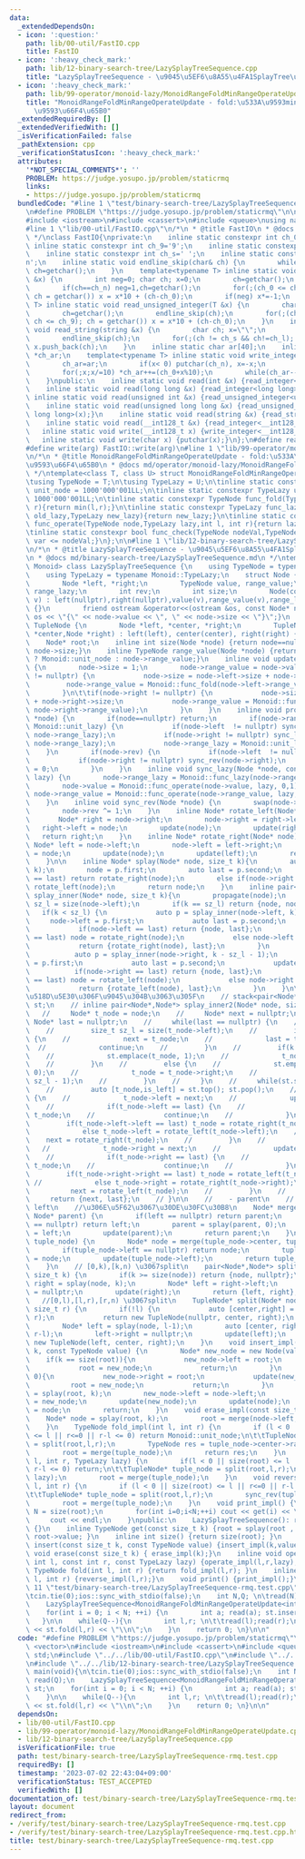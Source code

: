 ```yaml
---
data:
  _extendedDependsOn:
  - icon: ':question:'
    path: lib/00-util/FastIO.cpp
    title: FastIO
  - icon: ':heavy_check_mark:'
    path: lib/12-binary-search-tree/LazySplayTreeSequence.cpp
    title: "LazySplayTreeSequence - \u9045\u5EF6\u8A55\u4FA1SplayTree\u5217"
  - icon: ':heavy_check_mark:'
    path: lib/99-operator/monoid-lazy/MonoidRangeFoldMinRangeOperateUpdate.cpp
    title: "MonoidRangeFoldMinRangeOperateUpdate - fold:\u533A\u9593min, operate:\u533A\
      \u9593\u66F4\u65B0"
  _extendedRequiredBy: []
  _extendedVerifiedWith: []
  _isVerificationFailed: false
  _pathExtension: cpp
  _verificationStatusIcon: ':heavy_check_mark:'
  attributes:
    '*NOT_SPECIAL_COMMENTS*': ''
    PROBLEM: https://judge.yosupo.jp/problem/staticrmq
    links:
    - https://judge.yosupo.jp/problem/staticrmq
  bundledCode: "#line 1 \"test/binary-search-tree/LazySplayTreeSequence-rmq.test.cpp\"\
    \n#define PROBLEM \"https://judge.yosupo.jp/problem/staticrmq\"\n\n#include <vector>\n\
    #include <iostream>\n#include <cassert>\n#include <queue>\nusing namespace std;\n\
    #line 1 \"lib/00-util/FastIO.cpp\"\n/*\n * @title FastIO\n * @docs md/util/FastIO.md\n\
    \ */\nclass FastIO{\nprivate:\n    inline static constexpr int ch_0='0';\n   \
    \ inline static constexpr int ch_9='9';\n    inline static constexpr int ch_n='-';\n\
    \    inline static constexpr int ch_s=' ';\n    inline static constexpr int ch_l='\\\
    n';\n    inline static void endline_skip(char& ch) {\n        while(ch==ch_l)\
    \ ch=getchar();\n    }\n    template<typename T> inline static void read_integer(T\
    \ &x) {\n        int neg=0; char ch; x=0;\n        ch=getchar();\n        endline_skip(ch);\n\
    \        if(ch==ch_n) neg=1,ch=getchar();\n        for(;(ch_0 <= ch && ch <= ch_9);\
    \ ch = getchar()) x = x*10 + (ch-ch_0);\n        if(neg) x*=-1;\n    }\n    template<typename\
    \ T> inline static void read_unsigned_integer(T &x) {\n        char ch; x=0;\n\
    \        ch=getchar();\n        endline_skip(ch);\n        for(;(ch_0 <= ch &&\
    \ ch <= ch_9); ch = getchar()) x = x*10 + (ch-ch_0);\n    }\n    inline static\
    \ void read_string(string &x) {\n        char ch; x=\"\";\n        ch=getchar();\n\
    \        endline_skip(ch);\n        for(;(ch != ch_s && ch!=ch_l); ch = getchar())\
    \ x.push_back(ch);\n    }\n    inline static char ar[40];\n    inline static char\
    \ *ch_ar;\n    template<typename T> inline static void write_integer(T x) {\n\
    \        ch_ar=ar;\n        if(x< 0) putchar(ch_n), x=-x;\n        if(x==0) putchar(ch_0);\n\
    \        for(;x;x/=10) *ch_ar++=(ch_0+x%10);\n        while(ch_ar--!=ar) putchar(*ch_ar);\n\
    \    }\npublic:\n    inline static void read(int &x) {read_integer<int>(x);}\n\
    \    inline static void read(long long &x) {read_integer<long long>(x);}\n   \
    \ inline static void read(unsigned int &x) {read_unsigned_integer<unsigned int>(x);}\n\
    \    inline static void read(unsigned long long &x) {read_unsigned_integer<unsigned\
    \ long long>(x);}\n    inline static void read(string &x) {read_string(x);}\n\
    \    inline static void read(__int128_t &x) {read_integer<__int128_t>(x);}\n \
    \   inline static void write(__int128_t x) {write_integer<__int128_t>(x);}\n \
    \   inline static void write(char x) {putchar(x);}\n};\n#define read(arg) FastIO::read(arg)\n\
    #define write(arg) FastIO::write(arg)\n#line 1 \"lib/99-operator/monoid-lazy/MonoidRangeFoldMinRangeOperateUpdate.cpp\"\
    \n/*\n * @title MonoidRangeFoldMinRangeOperateUpdate - fold:\u533A\u9593min, operate:\u533A\
    \u9593\u66F4\u65B0\n * @docs md/operator/monoid-lazy/MonoidRangeFoldMinRangeOperateUpdate.md\n\
    \ */\ntemplate<class T, class U> struct MonoidRangeFoldMinRangeOperateUpdate {\n\
    \tusing TypeNode = T;\n\tusing TypeLazy = U;\n\tinline static constexpr TypeNode\
    \ unit_node = 1000'000'001LL;\n\tinline static constexpr TypeLazy unit_lazy =\
    \ 1000'000'001LL;\n\tinline static constexpr TypeNode func_fold(TypeNode l,TypeNode\
    \ r){return min(l,r);}\n\tinline static constexpr TypeLazy func_lazy(TypeLazy\
    \ old_lazy,TypeLazy new_lazy){return new_lazy;}\n\tinline static constexpr TypeNode\
    \ func_operate(TypeNode node,TypeLazy lazy,int l, int r){return lazy==unit_lazy?node:lazy;}\n\
    \tinline static constexpr bool func_check(TypeNode nodeVal,TypeNode var){return\
    \ var <= nodeVal;}\n};\n\n#line 1 \"lib/12-binary-search-tree/LazySplayTreeSequence.cpp\"\
    \n/*\n * @title LazySplayTreeSequence - \u9045\u5EF6\u8A55\u4FA1SplayTree\u5217\
    \n * @docs md/binary-search-tree/LazySplayTreeSequence.md\n */\ntemplate<class\
    \ Monoid> class LazySplayTreeSequence {\n    using TypeNode = typename Monoid::TypeNode;\n\
    \    using TypeLazy = typename Monoid::TypeLazy;\n    struct Node {\n    public:\n\
    \        Node *left, *right;\n        TypeNode value, range_value;\n        TypeLazy\
    \ range_lazy;\n        int rev;\n        int size;\n        Node(const TypeNode\
    \ v) : left(nullptr),right(nullptr),value(v),range_value(v),range_lazy(Monoid::unit_lazy),size(1),rev(0)\
    \ {}\n        friend ostream &operator<<(ostream &os, const Node* node) {return\
    \ os << \"{\" << node->value << \", \" << node->size << \"}\";}\n    };\n    struct\
    \ TupleNode {\n        Node *left, *center, *right;\n        TupleNode(Node *left,Node\
    \ *center,Node *right) : left(left), center(center), right(right) {}\n    };\n\
    \    Node* root;\n    inline int size(Node *node) {return node==nullptr ? 0 :\
    \ node->size;}\n    inline TypeNode range_value(Node *node) {return node==nullptr\
    \ ? Monoid::unit_node : node->range_value;}\n    inline void update(Node *node)\
    \ {\n        node->size = 1;\n        node->range_value = node->value;\n\t\tif(node->left\
    \ != nullptr) {\n            node->size = node->left->size + node->size;\n   \
    \         node->range_value = Monoid::func_fold(node->left->range_value, node->range_value);\n\
    \        }\n\t\tif(node->right != nullptr) {\n            node->size = node->size\
    \ + node->right->size;\n            node->range_value = Monoid::func_fold(node->range_value,\
    \ node->right->range_value);\n        }\n    }\n    inline void propagate(Node\
    \ *node) {\n        if(node==nullptr) return;\n        if(node->range_lazy !=\
    \ Monoid::unit_lazy) {\n            if(node->left  != nullptr) sync_lazy(node->left,\
    \ node->range_lazy);\n            if(node->right != nullptr) sync_lazy(node->right,\
    \ node->range_lazy);\n            node->range_lazy = Monoid::unit_lazy;\n    \
    \    }\n        if(node->rev) {\n            if(node->left  != nullptr) sync_rev(node->left);\n\
    \            if(node->right != nullptr) sync_rev(node->right);\n            node->rev\
    \ = 0;\n        }\n    }\n    inline void sync_lazy(Node *node, const TypeLazy\
    \ lazy) {\n        node->range_lazy = Monoid::func_lazy(node->range_lazy, lazy);\n\
    \        node->value = Monoid::func_operate(node->value, lazy, 0,1);\n       \
    \ node->range_value = Monoid::func_operate(node->range_value, lazy, 0, node->size);\n\
    \    }\n    inline void sync_rev(Node *node) {\n        swap(node->left, node->right);\n\
    \        node->rev ^= 1;\n    }\n    inline Node* rotate_left(Node* node){\n \
    \       Node* right = node->right;\n        node->right = right->left;\n     \
    \   right->left = node;\n        update(node);\n        update(right);\n     \
    \   return right;\n    }\n    inline Node* rotate_right(Node* node){\n       \
    \ Node* left = node->left;\n        node->left = left->right;\n        left->right\
    \ = node;\n        update(node);\n        update(left);\n        return left;\n\
    \    }\n\n    inline Node* splay(Node* node, size_t k){\n        auto p = splay_inner(node,\
    \ k);\n        node = p.first;\n        auto last = p.second;\n        if(node->left\
    \ == last) return rotate_right(node);\n        else if(node->right == last) return\
    \ rotate_left(node);\n        return node;\n    }\n    inline pair<Node*,Node*>\
    \ splay_inner(Node* node, size_t k){\n        propagate(node);\n        size_t\
    \ sz_l = size(node->left);\n        if(k == sz_l) return {node, node};\n     \
    \   if(k < sz_l) {\n            auto p = splay_inner(node->left, k);\n       \
    \     node->left = p.first;\n            auto last = p.second;\n            update(node);\n\
    \            if(node->left == last) return {node, last};\n            if(node->left->left\
    \ == last) node = rotate_right(node);\n            else node->left = rotate_left(node->left);\n\
    \            return {rotate_right(node), last};\n        }\n        else {\n \
    \           auto p = splay_inner(node->right, k - sz_l - 1);\n            node->right\
    \ = p.first;\n            auto last = p.second;\n            update(node);\n \
    \           if(node->right == last) return {node, last};\n            if(node->right->right\
    \ == last) node = rotate_left(node);\n            else node->right = rotate_right(node->right);\n\
    \            return {rotate_left(node), last};\n        }\n    }\n\n    // \u975E\
    \u518D\u5E30\u306F\u9045\u304B\u3063\u305F\n    // stack<pair<Node*, size_t>>\
    \ st;\n    // inline pair<Node*,Node*> splay_inner2(Node* node, size_t k){\n \
    \   //     Node* t_node = node;\n    //     Node* next = nullptr;\n    //    \
    \ Node* last = nullptr;\n    //     while(last == nullptr) {\n    //         propagate(t_node);\n\
    \    //         size_t sz_l = size(t_node->left);\n    //         if(k == sz_l)\
    \ {\n    //             next = t_node;\n    //             last = t_node;\n  \
    \  //             continue;\n    //         }\n    //         if(k < sz_l) {\n\
    \    //             st.emplace(t_node, 1);\n    //             t_node = t_node->left;\n\
    \    //         }\n    //         else {\n    //             st.emplace(t_node,\
    \ 0);\n    //             t_node = t_node->right;\n    //             k = (k -\
    \ sz_l - 1);\n    //         }\n    //     }\n    //     while(st.size()) {\n\
    \    //         auto [t_node,is_left] = st.top(); st.pop();\n    //         if(is_left)\
    \ {\n    //             t_node->left = next;\n    //             update(t_node);\n\
    \    //             if(t_node->left == last) {\n    //                 next =\
    \ t_node;\n    //                 continue;\n    //             }\n    //    \
    \         if(t_node->left->left == last) t_node = rotate_right(t_node);\n    //\
    \             else t_node->left = rotate_left(t_node->left);\n    //         \
    \    next = rotate_right(t_node);\n    //         }\n    //         else {\n \
    \   //             t_node->right = next;\n    //             update(t_node);\n\
    \    //             if(t_node->right == last) {\n    //                 next =\
    \ t_node;\n    //                 continue;\n    //             }\n    //    \
    \         if(t_node->right->right == last) t_node = rotate_left(t_node);\n   \
    \ //             else t_node->right = rotate_right(t_node->right);\n    //   \
    \          next = rotate_left(t_node);\n    //         }\n    //     }\n    //\
    \     return {next, last};\n    // }\n\n    //    - parent\n    //   |\n    //\
    \ left\n    //\u306E\u5F62\u3067\u30DE\u30FC\u30B8\n    Node* merge(Node* left,\
    \ Node* parent) {\n        if(left == nullptr) return parent;\n        if(parent\
    \ == nullptr) return left;\n        parent = splay(parent, 0);\n        parent->left\
    \ = left;\n        update(parent);\n        return parent;\n    }\n    Node* merge(TupleNode*\
    \ tuple_node) {\n        Node* node = merge(tuple_node->center, tuple_node->right);\n\
    \        if(tuple_node->left == nullptr) return node;\n        tuple_node->left->right\
    \ = node;\n        update(tuple_node->left);\n        return tuple_node->left;\n\
    \    }\n    // [0,k),[k,n) \u3067split\n    pair<Node*,Node*> split(Node* node,\
    \ size_t k) {\n        if(k >= size(node)) return {node, nullptr};\n        Node*\
    \ right = splay(node, k);\n        Node* left = right->left;\n        right->left\
    \ = nullptr;\n        update(right);\n        return {left, right};\n    }\n \
    \   //[0,l),[l,r),[r,n) \u3067split\n    TupleNode* split(Node* node, size_t l,\
    \ size_t r) {\n        if(!l) {\n            auto [center,right] = split(node,\
    \ r);\n            return new TupleNode(nullptr, center, right);\n        }\n\
    \        Node* left = splay(node, l-1);\n        auto [center, right] = split(left->right,\
    \ r-l);\n        left->right = nullptr;\n        update(left);\n        return\
    \ new TupleNode(left, center, right);\n    }\n    void insert_impl(const size_t\
    \ k, const TypeNode value) {\n        Node* new_node = new Node(value);\n    \
    \    if(k == size(root)){\n            new_node->left = root;\n            update(new_node);\n\
    \            root = new_node;\n            return;\n        }\n        if(k ==\
    \ 0){\n            new_node->right = root;\n            update(new_node);\n  \
    \          root = new_node;\n            return;\n        }\n        Node* node\
    \ = splay(root, k);\n        new_node->left = node->left;\n        node->left\
    \ = new_node;\n        update(new_node);\n        update(node);\n        root\
    \ = node;\n        return;\n    }\n    void erase_impl(const size_t k){\n    \
    \    Node* node = splay(root, k);\n        root = merge(node->left,node->right);\n\
    \    }\n    TypeNode fold_impl(int l, int r) {\n        if (l < 0 || size(root)\
    \ <= l || r<=0 || r-l <= 0) return Monoid::unit_node;\n\t\tTupleNode* tuple_node\
    \ = split(root,l,r);\n        TypeNode res = tuple_node->center->range_value;\n\
    \        root = merge(tuple_node);\n        return res;\n    }\n    void operate_impl(int\
    \ l, int r, TypeLazy lazy) {\n        if(l < 0 || size(root) <= l || r <= 0 ||\
    \ r-l <= 0) return;\n\t\tTupleNode* tuple_node = split(root,l,r);\n        sync_lazy(tuple_node->center,\
    \ lazy);\n        root = merge(tuple_node);\n    }\n    void reverse_impl(int\
    \ l, int r) {\n        if (l < 0 || size(root) <= l || r<=0 || r-l <= 0) return;\n\
    \t\tTupleNode* tuple_node = split(root,l,r);\n        sync_rev(tuple_node->center);\n\
    \        root = merge(tuple_node);\n    }\n    void print_impl() {\n        size_t\
    \ N = size(root);\n        for(int i=0;i<N;++i) cout << get(i) << \" \";\n   \
    \     cout << endl;\n    }\npublic:\n    LazySplayTreeSequence(): root(nullptr)\
    \ {}\n    inline TypeNode get(const size_t k) {root = splay(root , k); return\
    \ root->value; }\n    inline int size() {return size(root); }\n    inline void\
    \ insert(const size_t k, const TypeNode value) {insert_impl(k,value);}\n    inline\
    \ void erase(const size_t k) { erase_impl(k);}\n    inline void operate(const\
    \ int l, const int r, const TypeLazy lazy) {operate_impl(l,r,lazy);}\n    inline\
    \ TypeNode fold(int l, int r) {return fold_impl(l,r); }\n    inline void reverse(int\
    \ l, int r) {reverse_impl(l,r);}\n    void print() {print_impl();}\n};\n#line\
    \ 11 \"test/binary-search-tree/LazySplayTreeSequence-rmq.test.cpp\"\n\nint main(void){\n\
    \tcin.tie(0);ios::sync_with_stdio(false);\n    int N,Q; \n\tread(N); read(Q);\n\
    \    LazySplayTreeSequence<MonoidRangeFoldMinRangeOperateUpdate<int,int>> st;\n\
    \    for(int i = 0; i < N; ++i) {\n        int a; read(a); st.insert(i,a);\n \
    \   }\n\n    while(Q--){\n        int l,r; \n\t\tread(l);read(r);\n        cout\
    \ << st.fold(l,r) << \"\\n\";\n    }\n    return 0; \n}\n\n"
  code: "#define PROBLEM \"https://judge.yosupo.jp/problem/staticrmq\"\n\n#include\
    \ <vector>\n#include <iostream>\n#include <cassert>\n#include <queue>\nusing namespace\
    \ std;\n#include \"../../lib/00-util/FastIO.cpp\"\n#include \"../../lib/99-operator/monoid-lazy/MonoidRangeFoldMinRangeOperateUpdate.cpp\"\
    \n#include \"../../lib/12-binary-search-tree/LazySplayTreeSequence.cpp\"\n\nint\
    \ main(void){\n\tcin.tie(0);ios::sync_with_stdio(false);\n    int N,Q; \n\tread(N);\
    \ read(Q);\n    LazySplayTreeSequence<MonoidRangeFoldMinRangeOperateUpdate<int,int>>\
    \ st;\n    for(int i = 0; i < N; ++i) {\n        int a; read(a); st.insert(i,a);\n\
    \    }\n\n    while(Q--){\n        int l,r; \n\t\tread(l);read(r);\n        cout\
    \ << st.fold(l,r) << \"\\n\";\n    }\n    return 0; \n}\n\n"
  dependsOn:
  - lib/00-util/FastIO.cpp
  - lib/99-operator/monoid-lazy/MonoidRangeFoldMinRangeOperateUpdate.cpp
  - lib/12-binary-search-tree/LazySplayTreeSequence.cpp
  isVerificationFile: true
  path: test/binary-search-tree/LazySplayTreeSequence-rmq.test.cpp
  requiredBy: []
  timestamp: '2023-07-02 22:43:04+09:00'
  verificationStatus: TEST_ACCEPTED
  verifiedWith: []
documentation_of: test/binary-search-tree/LazySplayTreeSequence-rmq.test.cpp
layout: document
redirect_from:
- /verify/test/binary-search-tree/LazySplayTreeSequence-rmq.test.cpp
- /verify/test/binary-search-tree/LazySplayTreeSequence-rmq.test.cpp.html
title: test/binary-search-tree/LazySplayTreeSequence-rmq.test.cpp
---
```

